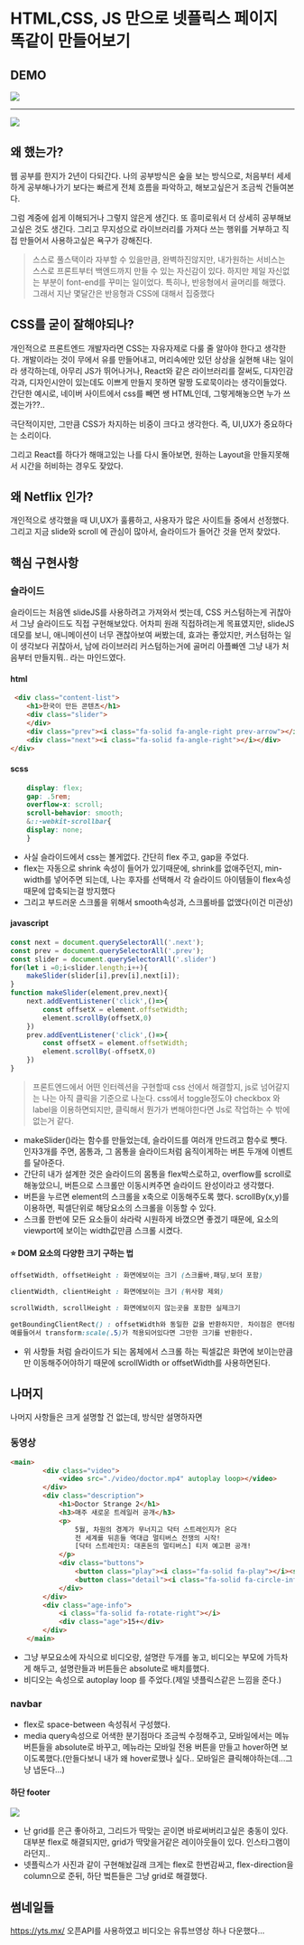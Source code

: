 # HTML,CSS, JS 만으로 넷플릭스 페이지 똑같이 만들어보기

## DEMO

![](./demo/pc.gif)

---

![](./demo/mobile.gif)

## 왜 했는가?

웹 공부를 한지가 2년이 다되간다.
나의 공부방식은 숲을 보는 방식으로, 처음부터 세세하게 공부해나가기 보다는 빠르게 전체 흐름을 파악하고, 해보고싶은거 조금씩 건들여본다.

그럼 계중에 쉽게 이해되거나 그렇지 않은게 생긴다.
또 흥미로워서 더 상세히 공부해보고싶은 것도 생긴다.
그리고 무지성으로 라이브러리를 가져다 쓰는 행위를 거부하고 직접 만들어서 사용하고싶은 욕구가 강해진다.

> 스스로 풀스택이라 자부할 수 있을만큼, 완벽하진않지만, 내가원하는 서비스는 스스로 프론트부터 백엔드까지 만들 수 있는 자신감이 있다.
> 하지만 제일 자신없는 부분이 font-end를 꾸미는 일이었다. 특히나, 반응형에서 골머리를 해맸다. 그래서 지난 몇달간은 반응형과 CSS에 대해서 집중했다

## CSS를 굳이 잘해야되나?

개인적으로 프론트엔드 개발자라면 CSS는 자유자제로 다룰 줄 알아야 한다고 생각한다.
개발이라는 것이 무에서 유를 만들어내고, 머리속에만 있던 상상을 실현해 내는 일이라 생각하는데,
아무리 JS가 뛰어나거나, React와 같은 라이브러리를 잘써도, 디자인감각과, 디자인시안이 있는데도 이쁘게 만들지 못하면 말짱 도로묵이라는 생각이들었다.
간단한 예시로, 네이버 사이트에서 css를 빼면 쌩 HTML인데, 그렇게해놓으면 누가 쓰겠는가??..

극단적이지만, 그만큼 CSS가 차지하는 비중이 크다고 생각한다.
즉, UI,UX가 중요하다는 소리이다.

그리고 React를 하다가 해매고있는 나를 다시 돌아보면, 원하는 Layout을 만들지못해서 시간을 허비하는 경우도 잦았다.

## 왜 Netflix 인가?

개인적으로 생각했을 때 UI,UX가 훌륭하고, 사용자가 많은 사이트들 중에서 선정했다.
그리고 지금 slide와 scroll 에 관심이 많아서, 슬라이드가 들어간 것을 먼저 찾았다.

## 핵심 구현사항

### 슬라이드

슬라이드는 처음엔 slideJS를 사용하려고 가져와서 썻는데, CSS 커스텀하는게 귀찮아서 그냥 슬라이드도 직접 구현해보았다.
어차피 원래 직접하려는게 목표였지만, slideJS 데모를 보니, 애니메이션이 너무 괜찮아보여 써봤는데, 효과는 좋았지만, 커스텀하는 일이 생각보다 귀찮아서,
남에 라이브러리 커스텀하는거에 골머리 아플빠엔 그냥 내가 처음부터 만들지뭐.. 라는 마인드였다.

#### html

```html
 <div class="content-list">
    <h1>한국이 만든 콘텐츠</h1>
    <div class="slider">
    </div>
    <div class="prev"><i class="fa-solid fa-angle-right prev-arrow"></i></div>
    <div class="next"><i class="fa-solid fa-angle-right"></i></div>
</div>
```

#### scss

```scss
    display: flex;
    gap: .5rem;
    overflow-x: scroll;
    scroll-behavior: smooth;
    &::-webkit-scrollbar{
    display: none;
    }
```

- 사실 슬라이드에서 css는 볼게없다. 간단히 flex 주고, gap을 주었다.
- flex는 자동으로 shrink 속성이 들어가 있기때문에, shrink를 없애주던지, min-width를 넣어주면 되는데, 나는 후자를 선택해서 각 슬라이드 아이템들이 flex속성때문에 압축되는걸 방지했다
- 그리고 부드러운 스크롤을 위해서 smooth속성과, 스크롤바를 없앴다(이건 미관상)

#### javascript

```js
const next = document.querySelectorAll('.next');
const prev = document.querySelectorAll('.prev');
const slider = document.querySelectorAll('.slider')
for(let i =0;i<slider.length;i++){
    makeSlider(slider[i],prev[i],next[i]);
}
function makeSlider(element,prev,next){
    next.addEventListener('click',()=>{
        const offsetX = element.offsetWidth;
        element.scrollBy(offsetX,0)
    })
    prev.addEventListener('click',()=>{
        const offsetX = element.offsetWidth;
        element.scrollBy(-offsetX,0)
    })
}
```

> 프론트엔드에서 어떤 인터렉션을 구현할때 css 선에서 해결할지, js로 넘어갈지는 나는 아직 클릭을 기준으로 나눈다. css에서 toggle정도야 checkbox  와 label을 이용하면되지만, 클릭해서 뭔가가 변해야한다면 Js로 작업하는 수 밖에 없는거 같다.

- makeSlider()라는 함수를 만들었는데, 슬라이드를 여러개 만드려고 함수로 뺏다. 인자3개를 주면, 몸통과, 그 몸통을 슬라이드처럼 움직이게하는 버튼 두개에 이벤트를 달아준다.
- 간단히 내가 설계한 것은 슬라이드의 몸통을 flex박스로하고, overflow를 scroll로 해놓았으니, 버튼으로 스크롤만 이동시켜주면 슬라이드 완성이라고 생각했다.
- 버튼을 누르면 element의 스크롤을 x축으로 이동해주도록 했다. scrollBy(x,y)를 이용하면, 픽셀단위로 해당요소의 스크롤을 이동할 수 있다.
- 스크롤 한번에 모든 요소들이 솨라락 시원하게 바꼈으면 좋겠기 때문에, 요소의 viewport에 보이는 width값만큼 스크롤 시켰다.

#### ⭐️ DOM 요소의 다양한 크기 구하는 법

```css
offsetWidth, offsetHeight : 화면에보이는 크기 (스크롤바,패딩,보더 포함)

clientWidth, clientHeight : 화면에보이는 크기 (위사항 제외)

scrollWidth, scrollHeight : 화면에보이지 않는곳을 포함한 실제크기

getBoundingClientRect() : offsetWidth와 동일한 값을 반환하지만, 차이점은 랜더링된 크기를 반환한다는 것이다.
예를들어서 transform:scale(.5)가 적용되어있다면 그만한 크기를 반환한다.
```

- 위 사항들 처럼 슬라이드가 되는 몸체에서 스크롤 하는 픽셀값은 화면에 보이는만큼만 이동해주어야하기 때문에 scrollWidth or offsetWidth를 사용하면된다.


## 나머지

나머지 사항들은 크게 설명할 건 없는데, 방식만 설명하자면

### 동영상

```html
<main>
        <div class="video">
            <video src="./video/doctor.mp4" autoplay loop></video>
        </div>
        <div class="description">
            <h1>Doctor Strange 2</h1>
            <h3>매주 새로운 트레일러 공개</h3>
            <p>
                5월, 차원의 경계가 무너지고 닥터 스트레인지가 온다
                전 세계를 뒤흔들 역대급 멀티버스 전쟁의 시작!
                [닥터 스트레인지: 대혼돈의 멀티버스] 티저 예고편 공개!
            </p>
            <div class="buttons">
                <button class="play"><i class="fa-solid fa-play"></i><span>재생</span></button>
                <button class="detail"><i class="fa-solid fa-circle-info"></i>상세 정보</button>
            </div>
        </div>
        <div class="age-info">
            <i class="fa-solid fa-rotate-right"></i>
            <div class="age">15+</div>
        </div>
    </main>
```

- 그냥 부모요소에 자식으로 비디오랑, 설명란 두개를 놓고, 비디오는 부모에 가득차게 해두고, 설명란들과 버튼들은 absolute로 배치를했다.
- 비디오는 속성으로 autoplay loop 를 주었다.(제일 넷플릭스같은 느낌을 준다.)

### navbar

- flex로 space-between 속성줘서 구성했다.
- media query속성으로 어색한 분기점마다 조금씩 수정해주고, 모바일에서는 메뉴버튼들을 absolute로 바꾸고, 메뉴라는 모바일 전용 버튼을 만들고 hover하면 보이도록했다.(만들다보니 내가 왜 hover로했나 싶다.. 모바일은 클릭해야하는데...그냥 냅둔다...)

#### 하단 footer

![](./demo/footer.png)

- 난 grid를 은근 좋아하고, 그리드가 딱맞는 곧이면 바로써버리고싶은 충동이 있다. 대부분 flex로 해결되지만, grid가 딱맞을거같은 레이아웃들이 있다. 인스타그램이라던지..
- 넷플릭스가 사진과 같이 구현해놨길래 크게는 flex로 한번감싸고, flex-direction을 column으로 준뒤, 하단 벜튼들은 그냥 grid로 해결했다.

## 썸네일들

https://yts.mx/ 오픈API를 사용하였고
비디오는 유튜브영상 하나 다운했다...
